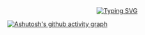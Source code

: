 <div align="center">
  <a href="https://blog.sunguoqi.com/">
    <img src="https://readme-typing-svg.demolab.com?font=Fira+Code&pause=1000&color=024EF7&width=435&lines=一日之计在于晨&center=true&size=27" alt="Typing SVG" />
  </a>
</div>

[![Ashutosh's github activity graph](https://github-readme-activity-graph.vercel.app/graph?username=numiyo&theme=dracula)](https://github.com/ashutosh00710/github-readme-activity-graph)

